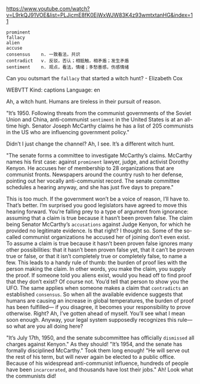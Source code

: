 https://www.youtube.com/watch?v=L9rkQJ91VOE&list=PLJicmE8fK0EjWxWJW83K4z93wmtxtanHG&index=11 

```
prominent  
fallacy  
alien  
accuse    
consensus    n. 一致看法，共识
contradict   v. 反驳，否认；相抵触，相矛盾；发生矛盾  
sentiment    n. 观点，看法，情绪；多愁善感，伤感情绪
```

Can you outsmart the `fallacy` that started a witch hunt? - Elizabeth Cox 

WEBVTT Kind: captions Language: en 

Ah, a witch hunt. Humans are tireless in their pursuit of reason. 

"It’s 1950. Following threats from the communist governments of the Soviet Union and China, anti-communist `sentiment` in the United States is at an all-time high. Senator Joseph McCarthy claims he has a list of 205 communists in the US who are influencing government policy." 

Didn’t I just change the channel? Ah, I see. It’s a different witch hunt. 

"The senate forms a committee to investigate McCarthy’s claims. McCarthy names his first case: against `prominent` lawyer, judge, and activist Dorothy Kenyon. He accuses her of membership to 28 organizations that are communist fronts. Newspapers around the country rush to her defense, pointing out her vocally anti-communist record. The senate committee schedules a hearing anyway, and she has just five days to prepare." 

This is too much. If the government won’t be a voice of reason, I’ll have to. That’s better. I’m surprised you good legislators have agreed to move this hearing forward. You’re falling prey to a type of argument from ignorance: assuming that a claim is true because it hasn’t been proven false. The claim being Senator McCarthy’s `accusations` against Judge Kenyon, for which he provided no legitimate evidence. Is that right? I thought so. Some of the so-called communist organizations he accused her of joining don’t even exist. To assume a claim is true because it hasn’t been proven false ignores many other possibilities: that it hasn’t been proven false yet, that it can’t be proven true or false, or that it isn’t completely true or completely false, to name a few. This leads to a handy rule of thumb: the burden of proof lies with the person making the claim. In other words, you make the claim, you supply the proof. If someone told you aliens exist, would you head off to find proof that they don’t exist? Of course not. You’d tell that person to show you the UFO. The same applies when someone makes a claim that `contradicts` an established `consensus`. So when all the available evidence suggests that humans are causing an increase in global temperatures, the burden of proof has been fulfilled— if you disagree, it becomes your responsibility to prove otherwise. Right? Ah, I’ve gotten ahead of myself. You’ll see what I mean soon enough. Anyway, your legal system supposedly recognizes this rule— so what are you all doing here? 

"It’s July 17th, 1950, and the senate subcommittee has officially `dismissed` all charges against Kenyon." As they should! "It’s 1954, and the senate has formally disciplined McCarthy." Took them long enough! "He will serve out the rest of his term, but will never again be elected to a public office. Because of his widespread anti-communist influence, hundreds of people have been `incarcerated`, and thousands have lost their jobs." Ah! Look what the communists did! 